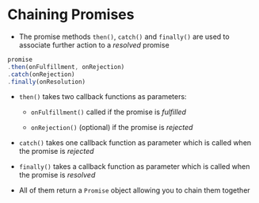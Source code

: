 # Chaining Promises

- The promise methods `then()`, `catch()` and `finally()` are used to associate
further action to a *resolved* promise

```js
promise
.then(onFulfillment, onRejection)
.catch(onRejection)
.finally(onResolution)
```

- `then()` takes two callback functions as parameters:

  - `onFulfillment()` called if the promise is *fulfilled*

  - `onRejection()` (optional) if the promise is *rejected*

- `catch()` takes one callback function as parameter which is called when the
promise is *rejected*

- `finally()` takes a callback function as parameter which is called when the
promise is *resolved*

- All of them return a `Promise` object allowing you to chain them together
